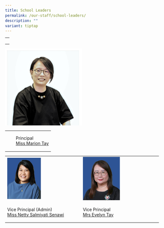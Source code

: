 ```yaml
---
title: School Leaders
permalink: /our-staff/school-leaders/
description: ""
variant: tiptap
---
```

<table><tbody><tr><td rowspan="1" colspan="1"><p></p></td></tr></tbody></table><div class="isomer-image-wrapper"><img style="width: 50%;" height="auto" width="100%" alt="" src="/images/Miss_Marion_Tay___no_flares__fringe_removed.png"></div><table><tbody><tr><td rowspan="1" colspan="1"><p></p></td><td rowspan="1" colspan="1"><p></p></td><td rowspan="1" colspan="1"><p>Principal<br><a href="mailto:marion_tay@schools.gov.sg" rel="noopener noreferrer" target="_blank"><u>Miss Marion Tay</u></a></p></td></tr></tbody></table><table><tbody><tr><td rowspan="1" colspan="1"><div class="isomer-image-wrapper"><img style="width: 50%;" height="auto" width="100%" src="/images/vpa.jpeg"></div></td><td rowspan="1" colspan="1"><p></p></td><td rowspan="1" colspan="1"><div class="isomer-image-wrapper"><img style="width: 50%;" height="auto" width="100%" src="/images/Mrs%20Evelyn%20Tay.jpeg"></div></td></tr><tr><td rowspan="1" colspan="1"><p>Vice Principal (Admin)<br><a href="mailto:netty_salmiyati_senawi@schools.gov.sg" rel="noopener noreferrer" target="_blank"><u>Miss Netty Salmiyati Senawi</u></a></p></td><td rowspan="1" colspan="1"><p></p></td><td rowspan="1" colspan="1"><p>Vice Principal<br><a href="mailto:evelyn_goh@schools.gov.sg" rel="noopener noreferrer" target="_blank"><u>Mrs Evelyn Tay</u></a></p></td></tr></tbody></table><p></p>